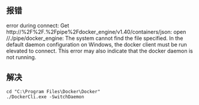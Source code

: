 ## 报错 
error during connect: Get http://%2F%2F.%2Fpipe%2Fdocker_engine/v1.40/containers/json: open //./pipe/docker_engine: The system cannot find the file specified. In the default daemon configuration on Windows, the docker client must be run elevated to connect. This error may also indicate that the docker daemon is not running. 

## 解决
```
cd "C:\Program Files\Docker\Docker"
./DockerCli.exe -SwitchDaemon
```